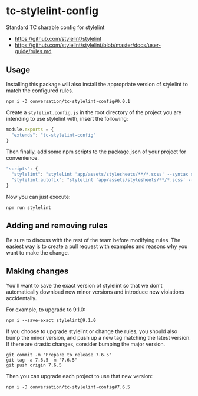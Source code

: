 # tc-stylelint-config

Standard TC sharable config for stylelint

 - https://github.com/stylelint/stylelint
 - https://github.com/stylelint/stylelint/blob/master/docs/user-guide/rules.md

## Usage

Installing this package will also install the appropriate version of stylelint to match the configured rules.

```
npm i -D conversation/tc-stylelint-config#0.0.1
```

Create a `stylelint.config.js` in the root directory of the project you are intending to use stylelint with, insert the following:

```js
module.exports = {
  "extends": "tc-stylelint-config"
}
```

Then finally, add some npm scripts to the package.json of your project for convenience.

```js
"scripts": {
  "stylelint": "stylelint 'app/assets/stylesheets/**/*.scss' --syntax scss",
  "stylelint:autofix": "stylelint 'app/assets/stylesheets/**/*.scss' --syntax scss --fix"
}
```

Now you can just execute:
```
npm run stylelint
```

## Adding and removing rules

Be sure to discuss with the rest of the team before modifying rules. The easiest way is to create a pull request with examples and reasons why you want to make the change.

## Making changes

You'll want to save the exact version of stylelint so that we don't automatically download new minor versions and introduce new violations accidentally.

For example, to upgrade to 9.1.0:

```
npm i --save-exact stylelint@9.1.0
```

If you choose to upgrade stylelint or change the rules, you should also bump the minor version, and push up a new tag matching the latest version. If there are drastic changes, consider bumping the major version.

```
git commit -m "Prepare to release 7.6.5"
git tag -a 7.6.5 -m "7.6.5"
git push origin 7.6.5
```

Then you can upgrade each project to use that new version:
```
npm i -D conversation/tc-stylelint-config#7.6.5
```
